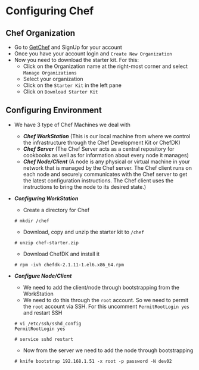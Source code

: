 # Configuring Chef

## Chef Organization

- Go to [GetChef](https://www.getchef.com) and SignUp for your account
- Once you have your account login and `Create New Organization`
- Now you need to download the starter kit. For this:
	- Click on the Organization name at the right-most corner and select `Manage Organizations`
	- Select your organization
	- Click on the `Starter Kit` in the left pane
	- Click on `Download Starter Kit`

## Configuring Environment

- We have 3 type of Chef Machines we deal with
	- ***Chef WorkStation*** (This is our local machine from where we control the infrastructure through the Chef Development Kit or ChefDK)
	- ***Chef Server*** (The Chef Server acts as a central repository for cookbooks as well as for information about every node it manages)
	- ***Chef Node/Client*** (A node is any physical or virtual machine in your network that is managed by the Chef server. The Chef client runs on each node and securely communicates with the Chef server to get the latest configuration instructions. The Chef client uses the instructions to bring the node to its desired state.)

- ***Configuring WorkStation***
	- Create a directory for Chef
	
	```
	# mkdir /chef
	```

	- Download, copy and unzip the starter kit to `/chef`
	
	```
	# unzip chef-starter.zip
	```

	- Download ChefDK and install it
	
	```
	# rpm -ivh chefdk-2.1.11-1.el6.x86_64.rpm
	```
	
- ***Configure Node/Client***
	- We need to add the client/node through bootstrapping from the WorkStation
	- We need to do this through the `root` account. So we need to permit the `root` account via SSH. For this uncomment `PermitRootLogin yes` and restart SSH
	
	```
	# vi /etc/ssh/sshd_config
	PermitRootLogin	yes
	
	# service sshd restart
	```
	
	- Now from the server we need to add the node through bootstrapping

	```
	# knife bootstrap 192.168.1.51 -x root -p password -N dev02
	```

